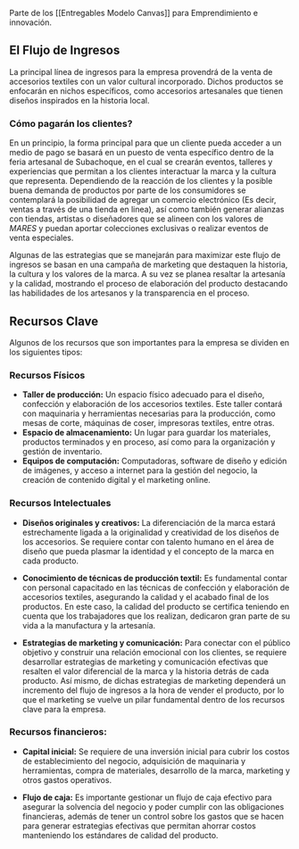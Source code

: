 Parte de los [[Entregables Modelo Canvas]] para Emprendimiento e innovación.

## El Flujo de Ingresos

La principal línea de ingresos para la empresa provendrá de la venta de accesorios textiles con un valor cultural incorporado. Dichos productos se enfocarán en nichos específicos, como accesorios artesanales que tienen diseños inspirados en la historia local.

### Cómo pagarán los clientes?
En un principio, la forma principal para que un cliente pueda acceder a un medio de pago se basará en un puesto de venta específico dentro de la feria artesanal de Subachoque, en el cual se crearán eventos, talleres y experiencias que permitan a los clientes interactuar la marca y la cultura que representa. Dependiendo de la reacción de los clientes y la posible buena demanda de productos por parte de los consumidores se contemplará la posibilidad de agregar un comercio electrónico (Es decir, ventas a través de una tienda en linea), así como también generar alianzas con tiendas, artistas o diseñadores que se alineen con los valores de *MARES* y puedan aportar colecciones exclusivas o realizar eventos de venta especiales.


Algunas de las estrategias que se manejarán para maximizar este flujo de ingresos se basan en una campaña de marketing que destaquen la historia, la cultura y los valores de la marca. A su vez se planea resaltar la artesanía y la calidad, mostrando el proceso de elaboración del producto destacando las habilidades de los artesanos y la transparencia en el proceso.

## Recursos Clave

Algunos de los recursos que son importantes para la empresa se dividen en los siguientes tipos:

### Recursos Físicos

- **Taller de producción:** Un espacio físico adecuado para el diseño, confección y elaboración de los accesorios textiles. Este taller contará con maquinaria y herramientas necesarias para la producción, como mesas de corte, máquinas de coser, impresoras textiles, entre otras.
- **Espacio de almacenamiento:** Un lugar para guardar los materiales, productos terminados y en proceso, así como para la organización y gestión de inventario.
- **Equipos de computación:** Computadoras, software de diseño y edición de imágenes, y acceso a internet para la gestión del negocio, la creación de contenido digital y el marketing online.

### Recursos Intelectuales
- **Diseños originales y creativos:** La diferenciación de la marca estará estrechamente ligada a la originalidad y creatividad de los diseños de los accesorios. Se requiere contar con talento humano en el área de diseño que pueda plasmar la identidad y el concepto de la marca en cada producto.

- **Conocimiento de técnicas de producción textil:** Es fundamental contar con personal capacitado en las técnicas de confección y elaboración de accesorios textiles, asegurando la calidad y el acabado final de los productos. En este caso, la calidad del producto se certifica teniendo en cuenta que los trabajadores que los realizan, dedicaron gran parte de su vida a la manufactura y la artesanía.

- **Estrategias de marketing y comunicación:** Para conectar con el público objetivo y construir una relación emocional con los clientes, se requiere desarrollar estrategias de marketing y comunicación efectivas que resalten el valor diferencial de la marca y la historia detrás de cada producto. Así mismo, de dichas estrategias de marketing dependerá un incremento del flujo de ingresos a la hora de vender el producto, por lo que el marketing se vuelve un pilar fundamental dentro de los recursos clave para la empresa.

### Recursos financieros:

- **Capital inicial:** Se requiere de una inversión inicial para cubrir los costos de establecimiento del negocio, adquisición de maquinaria y herramientas, compra de materiales, desarrollo de la marca, marketing y otros gastos operativos.

- **Flujo de caja:** Es importante gestionar un flujo de caja efectivo para asegurar la solvencia del negocio y poder cumplir con las obligaciones financieras, además de tener un control sobre los gastos que se hacen para generar estrategias efectivas que permitan ahorrar costos manteniendo los estándares de calidad del producto.